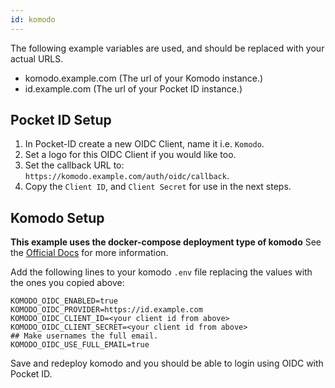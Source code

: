 ```yaml
---
id: komodo
---
```


The following example variables are used, and should be replaced with your actual URLS.

- komodo.example.com (The url of your Komodo instance.)
- id.example.com (The url of your Pocket ID instance.)

## Pocket ID Setup

1. In Pocket-ID create a new OIDC Client, name it i.e. `Komodo`.
2. Set a logo for this OIDC Client if you would like too.
3. Set the callback URL to: `https://komodo.example.com/auth/oidc/callback`.
4. Copy the `Client ID`, and `Client Secret` for use in the next steps.

## Komodo Setup

**This example uses the docker-compose deployment type of komodo** See the [Official Docs](https://komo.do/docs/intro) for more information.

Add the following lines to your komodo `.env` file replacing the values with the ones you copied above:

```env
KOMODO_OIDC_ENABLED=true
KOMODO_OIDC_PROVIDER=https://id.example.com
KOMODO_OIDC_CLIENT_ID=<your client id from above>
KOMODO_OIDC_CLIENT_SECRET=<your client id from above>
## Make usernames the full email.
KOMODO_OIDC_USE_FULL_EMAIL=true
```

Save and redeploy komodo and you should be able to login using OIDC with Pocket ID.
